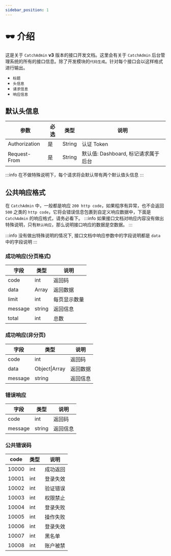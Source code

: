 ```yaml
---
sidebar_position: 1
---
```

# 🕶️ 介绍
这是关于 `CatchAdmin` **v3** 版本的接口开发文档。这里会有关于 `CatchAdmin` 后台管理系统的所有的接口信息。除了开发模块的`代码生成`。针对每个接口会以这样格式进行输出。
- `标题`
- `头信息`
- `请求信息`
- `响应信息`

## 默认头信息
|参数|必选|类型|说明
|  ---- | ---- |----|-----
|Authorization|是|String|认证 Token
|Request-From|是|String|默认值: Dashboard, 标记请求属于后台
:::info
在不做特殊说明下，每个请求将会默认带有两个默认值头信息
:::

## 公共响应格式
在 `CatchAdmin` 中，一般都是响应 `200 http code`，如果程序有异常，也不会返回 `500` 之类的 `http code`，它将会错误信息包裹到自定义响应数据中，下面是 `CatchAdmin` 的响应格式，请务必看下。
:::info
如果接口文档对响应内容没有做出特殊说明，只有`默认响应`，那么说明接口响应的数据是空数据。
:::

:::info
没有做出特殊说明的情况下, 接口文档中响应参数中的字段说明都是 `data` 中的字段说明
:::
### 成功响应(分页格式)
|  字段   | 类型  |说明
|  ---- | ---- |----
| code  | int |返回码
| data  |  Array|返回数据
| limit  |  int|每页显示数量
| message  | string |返回信息
| total  | int |总数


### 成功响应(非分页)
|  字段   | 类型  |说明
|  ---- | ---- |----
| code  | int |返回码
| data  |  Object\|Array |返回数据
| message  | string |返回信息

### 错误响应
|  字段   | 类型  |说明
|  ---- | ---- |----
| code  | int |返回码
| message  | string |返回信息


### 公共错误码
|  code   | 类型  |说明
|  ---- | ---- |----
| 10000  | int |成功返回
| 10001  | int |登录失效
| 10002  | int |验证错误
| 10003  | int |权限禁止
| 10004  | int |登录失败
| 10005  | int |操作失败
| 10006  | int |登录失效
| 10007  | int |黑名单
| 10008  | int |账户被禁

